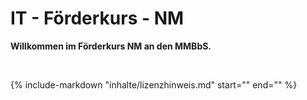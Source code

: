 # IT - Förderkurs - NM

**Willkommen im Förderkurs NM an den MMBbS.**

<br>

{%
   include-markdown "inhalte/lizenzhinweis.md"
   start="<!--include-start-->"
   end="<!--include-end-->"
%}